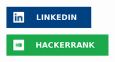 <!-- ## Olá! Meu nome é Vitoria 👋 -->

<!-- - 🔭 Atualmente estou trabalhando na Opus Software como Estagiária de Gestão -->
<!-- - 🌱 Gosto muito de Front end e atualmente estou estudando Angular -->


<!-- ### :phone: Conheça um pouco mais sobre mim aqui:  -->

<!-- The link we want our bower bird to point to -->
[1]: www.linkedin.com/in/vitoria-rodrigues
<!-- The image url we want to use for our img tag source -->
[2]: https://github.com/purpleviv/purpleviv/blob/main/LINKEDIN-004182.svg
[![Linkedin logo][2]][1]

[3]: https://www.hackerrank.com/airotiv?h_r=internal-search&hr_r=1

[4]: https://github.com/purpleviv/purpleviv/blob/main/hackerrank-1BA94C.svg
[![Hackerrank logo][4]][3]

<!-- ![LinkedIn](https://img.shields.io/badge/LINKEDIN-004182?style=for-the-badge&logo=LinkedIn&logoColor=white) -->
<!--
**purpleviv/purpleviv** is a ✨ _special_ ✨ repository because its `README.md` (this file) appears on your GitHub profile.

Here are some ideas to get you started:

- 🔭 I’m currently working on ...
- 🌱 I’m currently learning ...
- 👯 I’m looking to collaborate on ...
- 🤔 I’m looking for help with ...
- 💬 Ask me about ...
- 📫 How to reach me: ...
- 😄 Pronouns: ...
- ⚡ Fun fact: ...
-->
